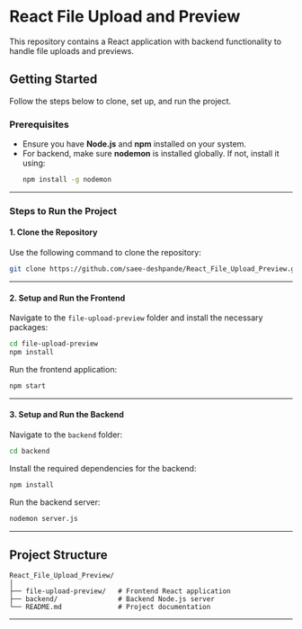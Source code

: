 # React File Upload and Preview

This repository contains a React application with backend functionality to handle file uploads and previews.

## Getting Started

Follow the steps below to clone, set up, and run the project.

### Prerequisites

- Ensure you have **Node.js** and **npm** installed on your system.
- For backend, make sure **nodemon** is installed globally. If not, install it using:
  ```bash
  npm install -g nodemon
  ```

---

### Steps to Run the Project

#### 1. Clone the Repository
Use the following command to clone the repository:
```bash
git clone https://github.com/saee-deshpande/React_File_Upload_Preview.git
```

---

#### 2. Setup and Run the Frontend

Navigate to the `file-upload-preview` folder and install the necessary packages:
```bash
cd file-upload-preview
npm install
```

Run the frontend application:
```bash
npm start
```

---

#### 3. Setup and Run the Backend

Navigate to the `backend` folder:
```bash
cd backend
```

Install the required dependencies for the backend:
```bash
npm install
```

Run the backend server:
```bash
nodemon server.js
```

---

## Project Structure

```plaintext
React_File_Upload_Preview/
│
├── file-upload-preview/   # Frontend React application
├── backend/               # Backend Node.js server
└── README.md              # Project documentation
```

---





